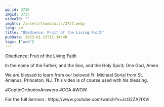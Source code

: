 ```yaml
---
wp_id: 3736
imgId: 3737
videoId: ""
imgSrc: /assets/thumbnails/3737.webp
lang: en
title: "Obedience: Fruit of the Living Faith"
pubDate: 2023-01-13T11:34:40
tags: ["wow"]
---
```


<!-- page: 6 -->

<p>Obedience: Fruit of the Living Faith</p>
<p>In the name of the Father, and the Son, and the Holy Spirit; One God, Amen.</p>
<p>We are blessed to learn from our beloved Fr. Michael Sorial from St. Anianus, Princeton, NJ. This video is of course used with his blessing.</p>
<p>#CopticOrthodoxAnswers #COA #WOW</p>
<p>For the full Sermon : https://www.youtube.com/watch?v=JcG2ZA7tXVI</p>
